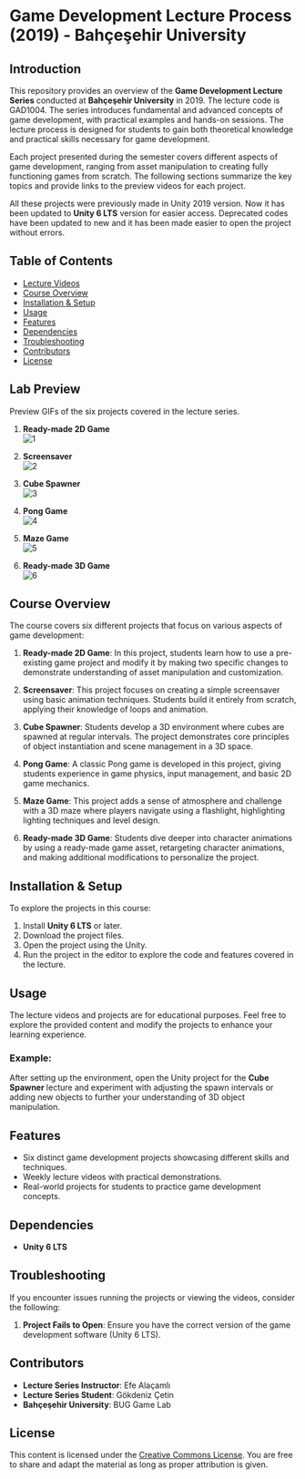 # Game Development Lecture Process (2019) - Bahçeşehir University

## Introduction

This repository provides an overview of the **Game Development Lecture Series** conducted at **Bahçeşehir University** in 2019. The lecture code is GAD1004. The series introduces fundamental and advanced concepts of game development, with practical examples and hands-on sessions. The lecture process is designed for students to gain both theoretical knowledge and practical skills necessary for game development.

Each project presented during the semester covers different aspects of game development, ranging from asset manipulation to creating fully functioning games from scratch. The following sections summarize the key topics and provide links to the preview videos for each project.

All these projects were previously made in Unity 2019 version. Now it has been updated to **Unity 6 LTS** version for easier access. Deprecated codes have been updated to new and it has been made easier to open the project without errors.

## Table of Contents

- [Lecture Videos](#lecture-videos)
- [Course Overview](#course-overview)
- [Installation & Setup](#installation--setup)
- [Usage](#usage)
- [Features](#features)
- [Dependencies](#dependencies)
- [Troubleshooting](#troubleshooting)
- [Contributors](#contributors)
- [License](#license)

## Lab Preview

Preview GIFs of the six projects covered in the lecture series.

1. **Ready-made 2D Game**  
   ![1](https://i.imgur.com/TtEygKm.gif)

2. **Screensaver**  
   ![2](https://i.imgur.com/a7mdOfv.gif)

3. **Cube Spawner**  
   ![3](https://i.imgur.com/gYjrv3o.gif)

4. **Pong Game**  
   ![4](https://i.imgur.com/H16PiK3.gif)

5. **Maze Game**  
   ![5](https://i.imgur.com/k1ie2K5.gif)

6. **Ready-made 3D Game**  
   ![6](https://i.imgur.com/Iy7SPVp.gif)

## Course Overview

The course covers six different projects that focus on various aspects of game development:

1. **Ready-made 2D Game**: In this project, students learn how to use a pre-existing game project and modify it by making two specific changes to demonstrate understanding of asset manipulation and customization.

2. **Screensaver**: This project focuses on creating a simple screensaver using basic animation techniques. Students build it entirely from scratch, applying their knowledge of loops and animation.

3. **Cube Spawner**: Students develop a 3D environment where cubes are spawned at regular intervals. The project demonstrates core principles of object instantiation and scene management in a 3D space.

4. **Pong Game**: A classic Pong game is developed in this project, giving students experience in game physics, input management, and basic 2D game mechanics.

5. **Maze Game**: This project adds a sense of atmosphere and challenge with a 3D maze where players navigate using a flashlight, highlighting lighting techniques and level design.

6. **Ready-made 3D Game**: Students dive deeper into character animations by using a ready-made game asset, retargeting character animations, and making additional modifications to personalize the project.

## Installation & Setup

To explore the projects in this course:

1. Install **Unity 6 LTS** or later.
2. Download the project files.
3. Open the project using the Unity.
4. Run the project in the editor to explore the code and features covered in the lecture.

## Usage

The lecture videos and projects are for educational purposes. Feel free to explore the provided content and modify the projects to enhance your learning experience.

### Example:

After setting up the environment, open the Unity project for the **Cube Spawner** lecture and experiment with adjusting the spawn intervals or adding new objects to further your understanding of 3D object manipulation.

## Features

- Six distinct game development projects showcasing different skills and techniques.
- Weekly lecture videos with practical demonstrations.
- Real-world projects for students to practice game development concepts.

## Dependencies

- **Unity 6 LTS**

## Troubleshooting

If you encounter issues running the projects or viewing the videos, consider the following:

1. **Project Fails to Open**: Ensure you have the correct version of the game development software (Unity 6 LTS).

## Contributors

- **Lecture Series Instructor**: Efe Alaçamlı
- **Lecture Series Student**: Gökdeniz Çetin
- **Bahçeşehir University**: BUG Game Lab  

## License

This content is licensed under the [Creative Commons License](https://creativecommons.org/licenses/by/4.0/). You are free to share and adapt the material as long as proper attribution is given.